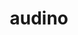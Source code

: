 ---
id: 531
title: audino
types: [normal]
image: https://raw.githubusercontent.com/PokeAPI/sprites/master/sprites/pokemon/531.png
---